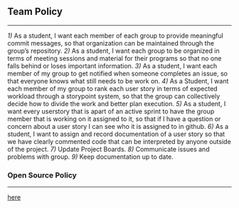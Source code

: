 ## Team Policy
---
*1)* As a student, I want each member of each group to provide meaningful commit messages, so that 
organization can be maintained through the group’s repository.
*2)* As a student, I want each group to be organized in terms of meeting sessions and material for 
their programs so that no one falls behind or loses important information.
*3)* As a student, I want each member of my group to get notified when someone completes an issue, 
so that everyone knows what still needs to be work on.
*4)* As a Student, I want each member of my group to rank each user story in terms of expected 
workload through a storypoint system, so that the group can collectively decide how to divide 
the work and better plan execution. 
*5)* As a student, I want every userstory that is apart of an active sprint to have the group member
 that is working on it assigned to it, so that if I have a question or concern about a user story 
I can see who it is assigned to in github.
*6)* As a student, I want to assign and record documentation of a user story so that we have clearly
 commented code that can be interpreted by anyone outside of the project.
*7)* Update Project Boards.
*8)* Communicate issues and problems with group.
*9)* Keep documentation up to date.

### Open Source Policy
---
[here](https://www.contributor-covenant.org/)